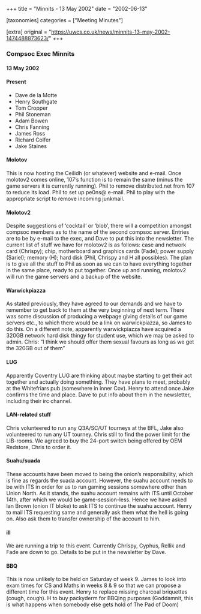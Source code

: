 +++
title = "Minnits - 13 May 2002"
date = "2002-06-13"

[taxonomies]
categories = ["Meeting Minutes"]

[extra]
original = "https://uwcs.co.uk/news/minnits-13-may-2002-1474488873623/"
+++

### Compsoc Exec Minnits

#### 13 May 2002

#### Present

  - Dave de la Motte
  - Henry Southgate
  - Tom Cropper
  - Phil Stoneman
  - Adam Bowen
  - Chris Fanning
  - James Ross
  - Richard Colfer
  - Jake Staines

#### Molotov

This is now hosting the Ceilidh (or whatever) website and e-mail. Once molotov2 comes online, 107’s function is to remain the same (minus the game servers it is currently running). Phil to remove distributed.net from 107 to reduce its load. Phil to set up pe0ns@ e-mail. Phil to play with the appropriate script to remove incoming junkmail.

#### Molotov2

Despite suggestions of ‘cocktail’ or ‘blob’, there will a competition amongst compsoc members as to the name of the second compsoc server. Entries are to be by e-mail to the exec, and Dave to put this into the newsletter. The current list of stuff we have for molotov2 is as follows: case and network card (Chrispy); chip, motherboard and graphics cards (Fade); power supply (Sariel); memory (H); hard disk (Phil, Chrispy and H all possibles). The plan is to give all the stuff to Phil as soon as we can to have everything together in the same place, ready to put together. Once up and running, molotov2 will run the game servers and a backup of the website.

#### Warwickpiazza

As stated previously, they have agreed to our demands and we have to remember to get back to them at the very beginning of next term. There was some discussion of producing a webpage giving details of our game servers etc., to which there would be a link on warwickpiazza, so James to do this. On a different note, apparently warwickpiazza have acquired a 320GB network hard disk thingy for student use, which we may be asked to admin. Chris: “I think we should offer them sexual favours as long as we get the 320GB out of them”

#### LUG

Apparently Coventry LUG are thinking about maybe starting to get their act together and actually doing something. They have plans to meet, probably at the Whitefriars pub (somewhere in inner Cov). Henry to attend once Jake confirms the time and place. Dave to put info about them in the newsletter, including their irc channel.

#### LAN-related stuff

Chris volunteered to run any Q3A/SC/UT tourneys at the BFL, Jake also volunteered to run any UT tourney. Chris still to find the power limit for the LIB-rooms. We agreed to buy the 24-port switch being offered by OEM Redstore, Chris to order it.

#### Suahu/suada

These accounts have been moved to being the onion’s responsibility, which is fine as regards the suada account. However, the suahu account needs to be with ITS in order for us to run gaming sessions somewhere other than Union North. As it stands, the suahu account remains with ITS until October 14th, after which we would be game-session-less. Hence we have asked Ian Brown (onion IT bloke) to ask ITS to continue the suahu account. Henry to mail ITS requesting same and generally ask them what the hell is going on. Also ask them to transfer ownership of the account to him.

#### ill

We are running a trip to this event. Currently Chrispy, Cyphus, Rellik and Fade are down to go. Details to be put in the newsletter by Dave.

#### BBQ

This is now unlikely to be held on Saturday of week 9. James to look into exam times for CS and Maths in weeks 8 & 9 so that we can propose a different time for this event. Henry to replace missing charcoal briquettes (cough, cough). H to buy packyderm for BBQing purposes (Goddamnit, this is what happens when somebody else gets hold of The Pad of Doom)
